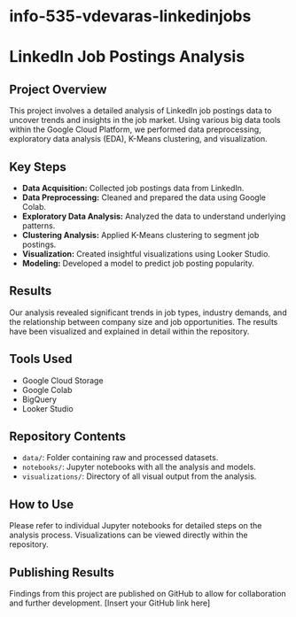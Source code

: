 # info-535-vdevaras-linkedinjobs

# LinkedIn Job Postings Analysis

## Project Overview
This project involves a detailed analysis of LinkedIn job postings data to uncover trends and insights in the job market. Using various big data tools within the Google Cloud Platform, we performed data preprocessing, exploratory data analysis (EDA), K-Means clustering, and visualization.

## Key Steps
- **Data Acquisition:** Collected job postings data from LinkedIn.
- **Data Preprocessing:** Cleaned and prepared the data using Google Colab.
- **Exploratory Data Analysis:** Analyzed the data to understand underlying patterns.
- **Clustering Analysis:** Applied K-Means clustering to segment job postings.
- **Visualization:** Created insightful visualizations using Looker Studio.
- **Modeling:** Developed a model to predict job posting popularity.

## Results
Our analysis revealed significant trends in job types, industry demands, and the relationship between company size and job opportunities. The results have been visualized and explained in detail within the repository.

## Tools Used
- Google Cloud Storage
- Google Colab
- BigQuery
- Looker Studio

## Repository Contents
- `data/`: Folder containing raw and processed datasets.
- `notebooks/`: Jupyter notebooks with all the analysis and models.
- `visualizations/`: Directory of all visual output from the analysis.

## How to Use
Please refer to individual Jupyter notebooks for detailed steps on the analysis process. Visualizations can be viewed directly within the repository.

## Publishing Results
Findings from this project are published on GitHub to allow for collaboration and further development. [Insert your GitHub link here]
